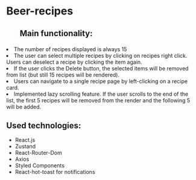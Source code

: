 # Beer-recipes

## <ul>Main functionality:</ul>

<li>The number of recipes displayed is always 15</li>
<li>The user can select multiple recipes by clicking on
recipes right click. Users can deselect a recipe by clicking the item again.</li>
<li>If the user clicks the Delete button, the selected items will be removed from
list (but still 15 recipes will be rendered).</li>
<li>Users can navigate to a single recipe page by left-clicking on a recipe card. </li>
<li>Implemented lazy scrolling feature. If the user scrolls to the end of the list, the first 5
recipes will be removed from the render and the following 5 will be added. </li>

## Used technologies:

- React.js
- Zustand
- React-Router-Dom
- Axios
- Styled Components
- React-hot-toast for notifications
